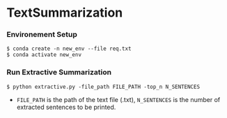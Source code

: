 # TextSummarization


### Environement Setup
```
$ conda create -n new_env --file req.txt
$ conda activate new_env
```
### Run Extractive Summarization
```
$ python extractive.py -file_path FILE_PATH -top_n N_SENTENCES
```
* `FILE_PATH` is the path of the text file (.txt), `N_SENTENCES` is the number of extracted sentences to be printed.
